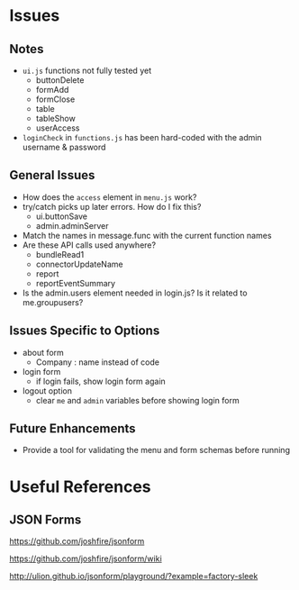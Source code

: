 # Issues

## Notes

- `ui.js` functions not fully tested yet
	- buttonDelete
	- formAdd
	- formClose
	- table
	- tableShow
	- userAccess
- `loginCheck` in `functions.js` has been hard-coded with the admin username & password

## General Issues

- How does the `access` element in `menu.js` work?
- try/catch picks up later errors. How do I fix this?
	- ui.buttonSave 
	- admin.adminServer
- Match the names in message.func with the current function names
- Are these API calls used anywhere?
	- bundleRead1
	- connectorUpdateName
	- report
	- reportEventSummary
- Is the admin.users element needed in login.js? Is it related to me.groupusers?

## Issues Specific to Options

- about form
	- Company : name instead of code
- login form
	- if login fails, show login form again
- logout option
	- clear `me` and `admin` variables before showing login form

## Future Enhancements

- Provide a tool for validating the menu and form schemas before running

# Useful References

## JSON Forms

https://github.com/joshfire/jsonform

https://github.com/joshfire/jsonform/wiki

http://ulion.github.io/jsonform/playground/?example=factory-sleek
